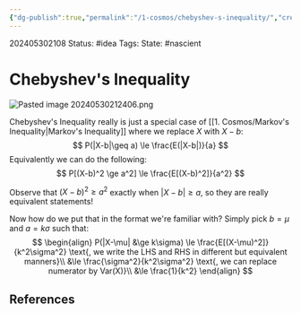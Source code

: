 ```yaml
---
{"dg-publish":true,"permalink":"/1-cosmos/chebyshev-s-inequality/","created":"2025-01-22T11:17:14.301-05:00","updated":"2024-05-30T21:24:07.469-04:00"}
---
```


202405302108
Status: #idea
Tags: 
State: #nascient
# Chebyshev's Inequality
![Pasted image 20240530212406.png](/img/user/3.%20Black%20Holes/Files/Pasted%20image%2020240530212406.png)

Chebyshev's Inequality really is just a special case of [[1. Cosmos/Markov's Inequality\|Markov's Inequality]] where we replace $X$ with $X-b$:
$$
P(|X-b|\geq a) \le \frac{E(|X-b|)}{a}
$$
Equivalently we can do the following:
$$
P[(X-b)^2 \ge a^2] \le \frac{E[(X-b)^2]}{a^2}
$$

Observe that $(X-b)^2 \ge a^2$ exactly when $|X-b|\ge a$, so they are really equivalent statements!

Now how do we put that in the format we're familiar with?
Simply pick $b=\mu$ and $a=k\sigma$ such that:
$$
\begin{align}
P(|X-\mu| &\ge k\sigma) \le \frac{E[(X-\mu)^2]}{k^2\sigma^2} \text{, we write the LHS and RHS in different but equivalent manners}\\
&\le \frac{\sigma^2}{k^2\sigma^2} \text{, we can replace numerator by Var(X)}\\
&\le \frac{1}{k^2}
\end{align}
$$
## References
